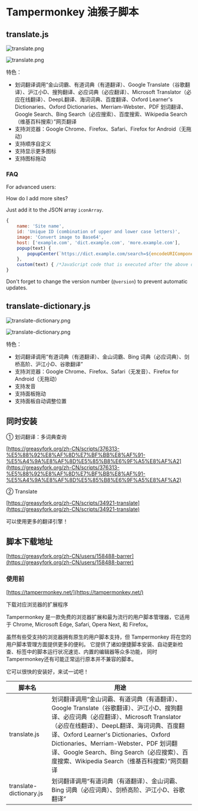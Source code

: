 # Tampermonkey 油猴子脚本

## translate.js

![translate.png](translate/translate.png)

![translate.png](translate/translate-android.png)

特色：

* 划词翻译调用“金山词霸、有道词典（有道翻译）、Google Translate（谷歌翻译）、沪江小D、搜狗翻译、必应词典（必应翻译）、Microsoft Translator（必应在线翻译）、DeepL翻译、海词词典、百度翻译、Oxford Learner's Dictionaries、Oxford Dictionaries、Merriam-Webster、PDF 划词翻译、Google Search、Bing Search（必应搜索）、百度搜索、Wikipedia Search（维基百科搜索）”网页翻译
* 支持浏览器：Google Chrome、Firefox、Safari、Firefox for Android（无拖动）
* 支持顺序自定义
* 支持显示更多图标
* 支持图标拖动

### FAQ

For advanced users:

How do I add more sites?

Just add it to the JSON array `iconArray`.

```javascript
{
    name: 'Site name',
    id: 'Unique ID (combination of upper and lower case letters)',
    image: 'Convert image to Base64',
    host: ['example.com', 'dict.example.com', 'more.example.com'],
    popup(text) {
        popupCenter(`https://dict.example.com/search=${encodeURIComponent(text)}`, null, 800, screen.height);
    },
    custom(text) { /*JavaScript code that is executed after the above domains page is loaded.*/ }
}
```

Don't forget to change the version number (`@version`) to prevent automatic updates.

## translate-dictionary.js

![translate-dictionary.png](translate/translate-dictionary.png)

![translate-dictionary.png](translate/translate-dictionary-android.png)

特色：

* 划词翻译调用“有道词典（有道翻译）、金山词霸、Bing 词典（必应词典）、剑桥高阶、沪江小D、谷歌翻译”
* 支持浏览器：Google Chrome、Firefox、Safari（无发音）、Firefox for Android（无拖动）
* 支持发音
* 支持面板拖动
* 支持面板自动调整位置

## 同时安装

① 划词翻译：多词典查询

[https://greasyfork.org/zh-CN/scripts/376313-%E5%88%92%E8%AF%8D%E7%BF%BB%E8%AF%91-%E5%A4%9A%E8%AF%8D%E5%85%B8%E6%9F%A5%E8%AF%A2](https://greasyfork.org/zh-CN/scripts/376313-%E5%88%92%E8%AF%8D%E7%BF%BB%E8%AF%91-%E5%A4%9A%E8%AF%8D%E5%85%B8%E6%9F%A5%E8%AF%A2)

② Translate

[https://greasyfork.org/zh-CN/scripts/34921-translate](https://greasyfork.org/zh-CN/scripts/34921-translate)

可以使用更多的翻译引擎！

## 脚本下载地址

[https://greasyfork.org/zh-CN/users/158488-barrer](https://greasyfork.org/zh-CN/users/158488-barrer)

### 使用前

[https://tampermonkey.net/](https://tampermonkey.net/)

下载对应浏览器的扩展程序

Tampermonkey 是一款免费的浏览器扩展和最为流行的用户脚本管理器，它适用于 Chrome, Microsoft Edge, Safari, Opera Next, 和 Firefox。

虽然有些受支持的浏览器拥有原生的用户脚本支持，但 Tampermonkey 将在您的用户脚本管理方面提供更多的便利。 它提供了诸如便捷脚本安装、自动更新检查、标签中的脚本运行状况速览、内置的编辑器等众多功能， 同时Tampermonkey还有可能正常运行原本并不兼容的脚本。

它可以很快的安装好，来试一试吧！

脚本名 | 用途
-|-
translate.js|划词翻译调用“金山词霸、有道词典（有道翻译）、Google Translate（谷歌翻译）、沪江小D、搜狗翻译、必应词典（必应翻译）、Microsoft Translator（必应在线翻译）、DeepL翻译、海词词典、百度翻译、Oxford Learner's Dictionaries、Oxford Dictionaries、Merriam-Webster、PDF 划词翻译、Google Search、Bing Search（必应搜索）、百度搜索、Wikipedia Search（维基百科搜索）”网页翻译
translate-dictionary.js|划词翻译调用“有道词典（有道翻译）、金山词霸、Bing 词典（必应词典）、剑桥高阶、沪江小D、谷歌翻译”
